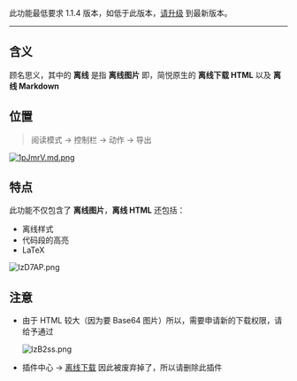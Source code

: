 此功能最低要求 1.1.4 版本，如低于此版本，[请升级](https://simpread.pro) 到最新版本。
***

含义
---

顾名思义，其中的 **离线** 是指 **离线图片** 即，简悦原生的 **离线下载 HTML** 以及 **离线 Markdown**

位置
---

> 阅读模式 → 控制栏 → 动作 → 导出

[![1pJmrV.md.png](https://s2.ax1x.com/2020/02/01/184Tv8.md.png)](https://imgchr.com/i/1pJmrV)

特点
---

此功能不仅包含了 **离线图片**，**离线 HTML** 还包括：

- 离线样式
- 代码段的高亮
- LaTeX

![lzD7AP.png](https://s2.ax1x.com/2020/02/01/185kVJ.png)


注意
---

- 由于 HTML 较大（因为要 Base64 图片）所以，需要申请新的下载权限，请给予通过

  ![lzB2ss.png](https://s2.ax1x.com/2020/02/01/184j5n.png)
  
- 插件中心 → [离线下载](https://simpread.ksria.cn/plugins/details/EHLtCwBy6c) 因此被废弃掉了，所以请删除此插件
